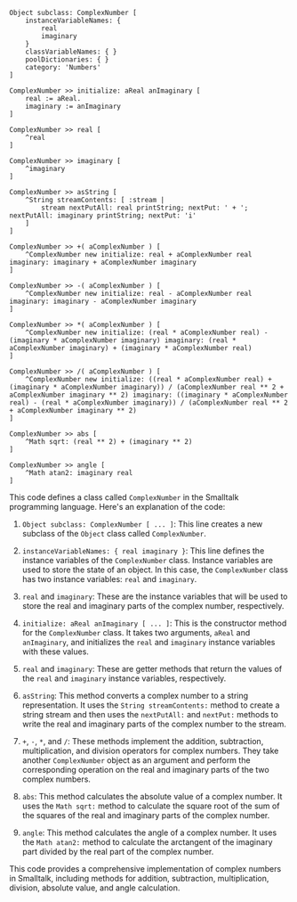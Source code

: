 ```smalltalk
Object subclass: ComplexNumber [
    instanceVariableNames: {
        real
        imaginary
    }
    classVariableNames: { }
    poolDictionaries: { }
    category: 'Numbers'
]

ComplexNumber >> initialize: aReal anImaginary [
    real := aReal.
    imaginary := anImaginary
]

ComplexNumber >> real [
    ^real
]

ComplexNumber >> imaginary [
    ^imaginary
]

ComplexNumber >> asString [
    ^String streamContents: [ :stream |
        stream nextPutAll: real printString; nextPut: ' + '; nextPutAll: imaginary printString; nextPut: 'i'
    ]
]

ComplexNumber >> +( aComplexNumber ) [
    ^ComplexNumber new initialize: real + aComplexNumber real imaginary: imaginary + aComplexNumber imaginary
]

ComplexNumber >> -( aComplexNumber ) [
    ^ComplexNumber new initialize: real - aComplexNumber real imaginary: imaginary - aComplexNumber imaginary
]

ComplexNumber >> *( aComplexNumber ) [
    ^ComplexNumber new initialize: (real * aComplexNumber real) - (imaginary * aComplexNumber imaginary) imaginary: (real * aComplexNumber imaginary) + (imaginary * aComplexNumber real)
]

ComplexNumber >> /( aComplexNumber ) [
    ^ComplexNumber new initialize: ((real * aComplexNumber real) + (imaginary * aComplexNumber imaginary)) / (aComplexNumber real ** 2 + aComplexNumber imaginary ** 2) imaginary: ((imaginary * aComplexNumber real) - (real * aComplexNumber imaginary)) / (aComplexNumber real ** 2 + aComplexNumber imaginary ** 2)
]

ComplexNumber >> abs [
    ^Math sqrt: (real ** 2) + (imaginary ** 2)
]

ComplexNumber >> angle [
    ^Math atan2: imaginary real
]

```

This code defines a class called `ComplexNumber` in the Smalltalk programming language. Here's an explanation of the code:

1. `Object subclass: ComplexNumber [ ... ]`: This line creates a new subclass of the `Object` class called `ComplexNumber`.

2. `instanceVariableNames: { real imaginary }`: This line defines the instance variables of the `ComplexNumber` class. Instance variables are used to store the state of an object. In this case, the `ComplexNumber` class has two instance variables: `real` and `imaginary`.

3. `real` and `imaginary`: These are the instance variables that will be used to store the real and imaginary parts of the complex number, respectively.

4. `initialize: aReal anImaginary [ ... ]`: This is the constructor method for the `ComplexNumber` class. It takes two arguments, `aReal` and `anImaginary`, and initializes the `real` and `imaginary` instance variables with these values.

5. `real` and `imaginary`: These are getter methods that return the values of the `real` and `imaginary` instance variables, respectively.

6. `asString`: This method converts a complex number to a string representation. It uses the `String streamContents:` method to create a string stream and then uses the `nextPutAll:` and `nextPut:` methods to write the real and imaginary parts of the complex number to the stream.

7. `+`, `-`, `*`, and `/`: These methods implement the addition, subtraction, multiplication, and division operators for complex numbers. They take another `ComplexNumber` object as an argument and perform the corresponding operation on the real and imaginary parts of the two complex numbers.

8. `abs`: This method calculates the absolute value of a complex number. It uses the `Math sqrt:` method to calculate the square root of the sum of the squares of the real and imaginary parts of the complex number.

9. `angle`: This method calculates the angle of a complex number. It uses the `Math atan2:` method to calculate the arctangent of the imaginary part divided by the real part of the complex number.

This code provides a comprehensive implementation of complex numbers in Smalltalk, including methods for addition, subtraction, multiplication, division, absolute value, and angle calculation.